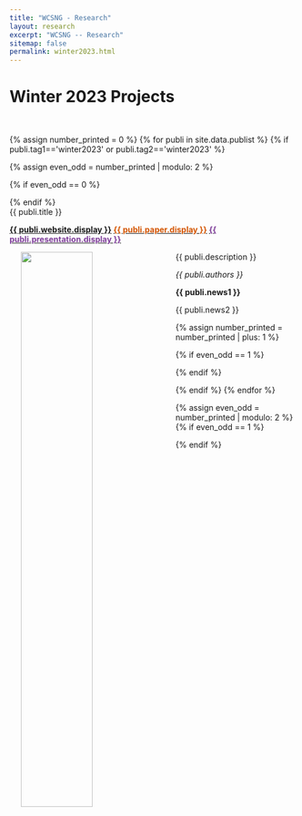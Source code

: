 ```yaml
---
title: "WCSNG - Research"
layout: research
excerpt: "WCSNG -- Research"
sitemap: false
permalink: winter2023.html
---
```

<!-- <a href="{{ site.url }}{{ site.baseurl }}/research"><img src="{{ site.url }}{{ site.baseurl }}/images/back.png" class="img-responsive" width="4%" /> </a> -->

# Winter 2023 Projects
<!-- ####  This page contains papers related to `Wireless Communications`. 
#### Go back to other <a href="{{ site.url }}{{ site.baseurl }}/research"> <b>Research</b></a> categories or see full list of <a href="{{ site.url }}{{ site.baseurl }}/publications"> <b>Publications</b></a>.
 -->

<p> &nbsp; </p>
{% assign number_printed = 0 %}
{% for publi in site.data.publist %}
{% if publi.tag1=='winter2023' or publi.tag2=='winter2023'  %}

{% assign even_odd = number_printed | modulo: 2 %}


{% if even_odd == 0 %}
<div class="row">
{% endif %}


<div class="col-sm-13 clearfix">
 <div class="well">
  <pubtit>{{ publi.title }} </pubtit>
  <p><strong>
  <a href="{{ publi.website.url }}">{{ publi.website.display }}</a>
  <a href="{{ publi.paper.url }}"><span style="color:#D35400;">{{ publi.paper.display }}</span></a>
  <a href="{{ site.url }}{{ site.baseurl }}/{{ publi.presentation.url }}"><span style="color:#7D3C98;">{{ publi.presentation.display }}</span></a> 
  </strong></p>
  <meta name="publi.keywords.name" content="{{ publi.keywords.content }}">
  <img src="{{ site.url }}{{ site.baseurl }}/images/projpic/{{ publi.image }}" class="img-responsive" width="50%" style="float: left" hspace="20" />
  <p>{{ publi.description }}</p>
  <p><em>{{ publi.authors }}</em></p>
  <p class="text-danger"><strong> {{ publi.news1 }}</strong></p>
  <p> {{ publi.news2 }}</p>
 </div>
</div>


{% assign number_printed = number_printed | plus: 1 %}

{% if even_odd == 1 %}
</div>
{% endif %}


{% endif %}
{% endfor %}

{% assign even_odd = number_printed | modulo: 2 %}
{% if even_odd == 1 %}
</div>
{% endif %}

<p> &nbsp; </p>
